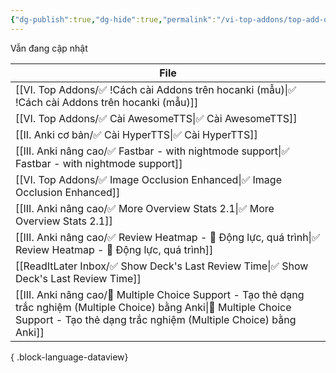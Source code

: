 ```yaml
---
{"dg-publish":true,"dg-hide":true,"permalink":"/vi-top-addons/top-add-ons-khuyen-nghi/","hide":true,"dgPassFrontmatter":true}
---
```




Vẫn đang cập nhật

| File                                                                                                                                                                                           |
| ---------------------------------------------------------------------------------------------------------------------------------------------------------------------------------------------- |
| [[VI. Top Addons/✅ !Cách cài Addons trên hocanki (mẫu)\|✅ !Cách cài Addons trên hocanki (mẫu)]]                                                                                             |
| [[VI. Top Addons/✅ Cài AwesomeTTS\|✅ Cài AwesomeTTS]]                                                                                                                                       |
| [[II. Anki cơ bản/✅ Cài HyperTTS\|✅ Cài HyperTTS]]                                                                                                                                          |
| [[III. Anki nâng cao/✅ Fastbar - with nightmode support\|✅ Fastbar - with nightmode support]]                                                                                               |
| [[VI. Top Addons/✅ Image Occlusion Enhanced\|✅ Image Occlusion Enhanced]]                                                                                                                   |
| [[III. Anki nâng cao/✅ More Overview Stats 2.1\|✅ More Overview Stats 2.1]]                                                                                                                 |
| [[III. Anki nâng cao/✅ Review Heatmap - 💪 Động lực, quá trình\|✅ Review Heatmap - 💪 Động lực, quá trình]]                                                                                 |
| [[ReadItLater Inbox/✅ Show Deck's Last Review Time\|✅ Show Deck's Last Review Time]]                                                                                                        |
| [[III. Anki nâng cao/👑 Multiple Choice Support - Tạo thẻ dạng trắc nghiệm (Multiple Choice) bằng Anki\|👑 Multiple Choice Support - Tạo thẻ dạng trắc nghiệm (Multiple Choice) bằng Anki]] |

{ .block-language-dataview}